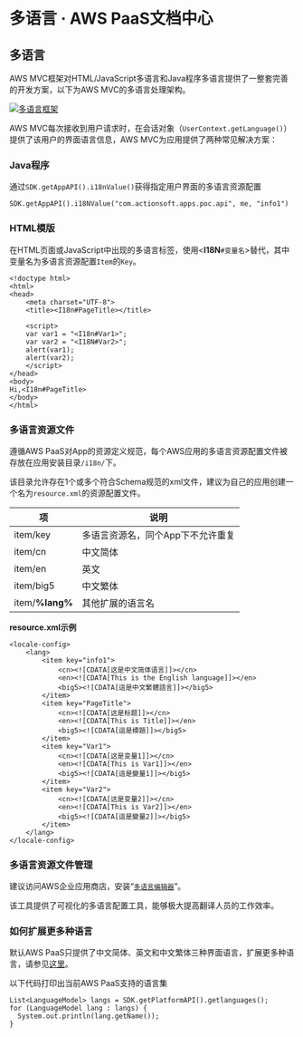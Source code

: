 # 多语言 · AWS PaaS文档中心

## 多语言

AWS MVC框架对HTML/JavaScript多语言和Java程序多语言提供了一整套完善的开发方案，以下为AWS MVC的多语言处理架构。

[![多语言框架](https://docs.awspaas.com/reference-guide/aws-paas-mvc-reference-guide/localization/i18n.png)](<i18n.png>)

AWS MVC每次接收到用户请求时，在会话对象（`UserContext.getLanguage()`）提供了该用户的界面语言信息，AWS MVC为应用提供了两种常见解决方案：

### Java程序

通过`SDK.getAppAPI().i18nValue()`获得指定用户界面的多语言资源配置
    
    
    SDK.getAppAPI().i18NValue("com.actionsoft.apps.poc.api", me, "info1")
    

### HTML模版

在HTML页面或JavaScript中出现的多语言标签，使用<**I18N**`#变量名`>替代，其中变量名为多语言资源配置`Item`的`Key`。
    
    
    <!doctype html>
    <html>
    <head>
        <meta charset="UTF-8">
        <title><I18n#PageTitle></title>
    
        <script>
        var var1 = "<I18n#Var1>";
        var var2 = "<I18N#Var2>";
        alert(var1);
        alert(var2);
        </script>
    </head>
    <body>
    Hi,<I18n#PageTitle>
    </body>
    </html>
    

### 多语言资源文件

遵循AWS PaaS对App的资源定义规范，每个AWS应用的多语言资源配置文件被存放在应用安装目录`/i18n/`下。

该目录允许存在1个或多个符合Schema规范的xml文件，建议为自己的应用创建一个名为`resource.xml`的资源配置文件。

项 | 说明  
---|---  
item/key | 多语言资源名，同个App下不允许重复  
item/cn | 中文简体  
item/en | 英文  
item/big5 | 中文繁体  
item/**%lang%** | 其他扩展的语言名  
  
**resource.xml示例**
    
    
    <locale-config>
        <lang>
            <item key="info1">
                <cn><![CDATA[这是中文简体语言]]></cn>
                <en><![CDATA[This is the English language]]></en>
                <big5><![CDATA[這是中文繁體語言]]></big5>
            </item>
            <item key="PageTitle">
                <cn><![CDATA[这是标题]]></cn>
                <en><![CDATA[This is Title]]></en>
                <big5><![CDATA[這是標題]]></big5>
            </item>
            <item key="Var1">
                <cn><![CDATA[这是变量1]]></cn>
                <en><![CDATA[This is Var1]]></en>
                <big5><![CDATA[這是變量1]]></big5>
            </item>
            <item key="Var2">
                <cn><![CDATA[这是变量2]]></cn>
                <en><![CDATA[This is Var2]]></en>
                <big5><![CDATA[這是變量2]]></big5>
            </item>
        </lang>
    </locale-config>
    

### 多语言资源文件管理

建议访问AWS企业应用商店，安装“[`多语言编辑器`](<https://docs.awspaas.com/apps/com.actionsoft.apps.addons.translate/index.html>)”。

该工具提供了可视化的多语言配置工具，能够极大提高翻译人员的工作效率。

### 如何扩展更多种语言

默认AWS PaaS只提供了中文简体、英文和中文繁体三种界面语言，扩展更多种语言，请参见[这里](<https://docs.awspaas.com/reference-guide/aws-paas-language-reference-guide/extend/README.html>)。

以下代码打印出当前AWS PaaS支持的语言集
    
    
    List<LanguageModel> langs = SDK.getPlatformAPI().getlanguages();
    for (LanguageModel lang : langs) {
      System.out.println(lang.getName());
    }